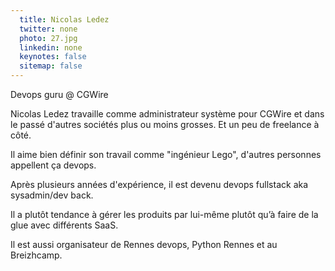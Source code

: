 ```yaml
---
  title: Nicolas Ledez
  twitter: none
  photo: 27.jpg
  linkedin: none
  keynotes: false
  sitemap: false
---
```

Devops guru @ CGWire

Nicolas Ledez travaille comme administrateur système pour CGWire et dans le passé d'autres sociétés plus ou moins grosses. Et un peu de freelance à côté.

Il aime bien définir son travail comme "ingénieur Lego", d'autres personnes appellent ça devops.

Après plusieurs années d'expérience, il est devenu devops fullstack aka sysadmin/dev back.

Il a plutôt tendance à gérer les produits par lui-même plutôt qu’à faire de la glue avec différents SaaS.

Il est aussi organisateur de Rennes devops, Python Rennes et au Breizhcamp.

